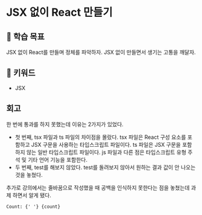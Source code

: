 # JSX 없이 React 만들기

## :whale2: 학습 목표

JSX 없이 React를 만들며 정체를 파악하자. JSX 없이 만들면서 생기는 고통을 깨달자.

## :whale2: 키워드

* JSX

## 회고

한 번에 통과를 하지 못했는데 이유는 2가지가 있었다.

* 첫 번째, tsx 파일과 ts 파일의 차이점을 몰랐다. tsx 파일은 React 구성 요소를 포함하고 JSX 구문을 사용하는 타입스크립트 파일이다. ts 파일은 JSX 구문을 포함하지 않는 일반 타입스크립트 파일이다. js 파일과 다른 점은 타입스크립트 유형 주석 및 기타 언어 기능을 포함한다.
* 두 번째, test를 해보지 않았다. test를 돌려보지 않아서 원하는 결과 값이 안 나오는 것을 놓쳤다.

추가로 강의에서는 줄바꿈으로 작성했을 때 공백을 인식하지 못한다는 점을 놓쳤는데 과제 하면서 알게 됐다.

```plainText
Count: {' '} {count}
```
